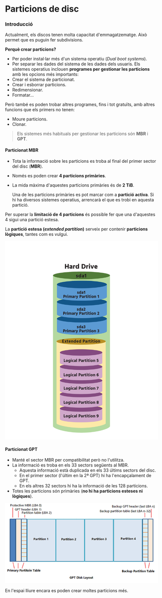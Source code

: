 # Particions de disc

### Introducció <a id="introducci&#xF3;"></a>

Actualment, els discos tenen molta capacitat d'emmagatzematge. Això permet que es puguin fer subdivisions.

**Perquè crear particions?**

* Per poder instal·lar més d'un sistema operatiu \(_Dual boot systems_\).
* Per separar les dades del sistema de les dades dels usuaris. Els sistemes operatius inclouen **programes per gestionar les particions** amb les opcions més importants:
* Crear el sistema de particionat.
* Crear i esborrar particions.
* Redimensionar.
* Formatar...

Però també es poden trobar altres programes, fins i tot gratuïts, amb altres funcions que els primers no tenen:

* Moure particions.
* Clonar.

> Els sistemes més habituals per gestionar les particions són **MBR** i **GPT**.

#### Particionat MBR <a id="particionat-mbr"></a>

* Tota la informació sobre les particions es troba al final del primer sector del disc \(**MBR**\).
* Només es poden crear **4 particions primàries**.
* La mida màxima d'aquestes particions primàries és de **2 TiB**.

  Una de les particions primàries es pot marcar com a **partició activa**. Si hi ha diversos sistemes operatius, arrencarà el que es trobi en aquesta partició.

Per superar la **limitació de 4 particions** és possible fer que una d'aquestes 4 sigui una partició estesa.

La **partició estesa \(**_**extended partition**_**\)** serveix per contenir **particions lògiques**, tantes com es vulgui.

![](../.gitbook/assets/mbr2.png)

#### Particionat GPT <a id="particionat-gpt"></a>

* Manté el sector MBR per compatibilitat però no l'utilitza.
* La informació es troba en els 33 sectors següents al MBR.
  * Aquesta informació està duplicada en els 33 últims sectors del disc.
  * En el primer sector \(l'últim en la 2ª GPT\) hi ha l'encapçalament de GPT.
  * En els altres 32 sectors hi ha la informació de les 128 particions.
* Totes les particions són primàries \(**no hi ha particions esteses ni lògiques**\).

![](../.gitbook/assets/parti.png)

En l'espai lliure encara es poden crear moltes particions més.


